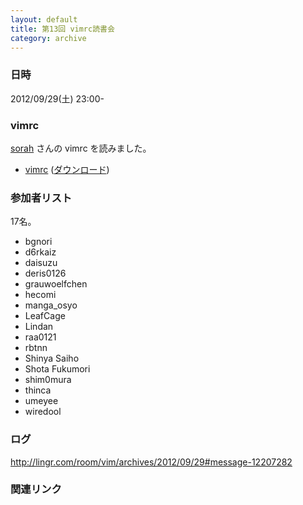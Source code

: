 ```yaml
---
layout: default
title: 第13回 vimrc読書会
category: archive
---
```


### 日時
2012/09/29(土) 23:00-

### vimrc
[sorah](https://github.com/sorah/) さんの vimrc を読みました。

- [vimrc](https://github.com/sorah/config/blob/f8f7d565668f35e8e4a70858a649caa6b1307b15/vim/dot.vimrc) ([ダウンロード](https://raw.github.com/sorah/config/master/vim/dot.vimrc))

### 参加者リスト

17名。

- bgnori
- d6rkaiz
- daisuzu
- deris0126
- grauwoelfchen
- hecomi
- manga_osyo
- LeafCage
- Lindan
- raa0121
- rbtnn
- Shinya Saiho
- Shota Fukumori
- shim0mura
- thinca
- umeyee
- wiredool


### ログ
<http://lingr.com/room/vim/archives/2012/09/29#message-12207282>

### 関連リンク
